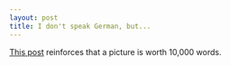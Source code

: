 ```yaml
---
layout: post
title: I don't speak German, but...
---
```


[This post](http://weblogs.asp.net/ralfw/posts/34099.aspx) reinforces that a picture is worth 10,000 words.